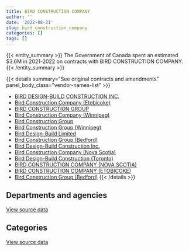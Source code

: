 ```yaml
---
title: BIRD CONSTRUCTION COMPANY
author: ''
date: '2022-08-21'
slug: bird_construction_company
categories: []
tags: []
---
```


<script src="/rmarkdown-libs/htmlwidgets/htmlwidgets.js"></script>
<link href="/rmarkdown-libs/datatables-css/datatables-crosstalk.css" rel="stylesheet" />
<script src="/rmarkdown-libs/datatables-binding/datatables.js"></script>
<script src="/rmarkdown-libs/jquery/jquery-3.6.0.min.js"></script>
<link href="/rmarkdown-libs/dt-core-bootstrap/css/dataTables.bootstrap.min.css" rel="stylesheet" />
<link href="/rmarkdown-libs/dt-core-bootstrap/css/dataTables.bootstrap.extra.css" rel="stylesheet" />
<script src="/rmarkdown-libs/dt-core-bootstrap/js/jquery.dataTables.min.js"></script>
<script src="/rmarkdown-libs/dt-core-bootstrap/js/dataTables.bootstrap.min.js"></script>
<link href="/rmarkdown-libs/crosstalk/css/crosstalk.min.css" rel="stylesheet" />
<script src="/rmarkdown-libs/crosstalk/js/crosstalk.min.js"></script>
<script src="/rmarkdown-libs/htmlwidgets/htmlwidgets.js"></script>
<link href="/rmarkdown-libs/datatables-css/datatables-crosstalk.css" rel="stylesheet" />
<script src="/rmarkdown-libs/datatables-binding/datatables.js"></script>
<script src="/rmarkdown-libs/jquery/jquery-3.6.0.min.js"></script>
<link href="/rmarkdown-libs/dt-core-bootstrap/css/dataTables.bootstrap.min.css" rel="stylesheet" />
<link href="/rmarkdown-libs/dt-core-bootstrap/css/dataTables.bootstrap.extra.css" rel="stylesheet" />
<script src="/rmarkdown-libs/dt-core-bootstrap/js/jquery.dataTables.min.js"></script>
<script src="/rmarkdown-libs/dt-core-bootstrap/js/dataTables.bootstrap.min.js"></script>
<link href="/rmarkdown-libs/crosstalk/css/crosstalk.min.css" rel="stylesheet" />
<script src="/rmarkdown-libs/crosstalk/js/crosstalk.min.js"></script>

{{< entity_summary >}}
The Government of Canada spent an estimated \$3.6M in 2021-2022 on contracts with BIRD CONSTRUCTION COMPANY.
{{< /entity_summary >}}

{{< details summary="See original contracts and amendments" panel_body_class="vendor-names-list" >}}
- [BIRD DESIGN-BUILD CONSTRUCTION INC.](https://search.open.canada.ca/en/ct/?sort=contract_value_f%20desc&page=1&search_text=%22BIRD%20DESIGN-BUILD%20CONSTRUCTION%20INC.%22)
- [Bird Construction Company (Etobicoke)](https://search.open.canada.ca/en/ct/?sort=contract_value_f%20desc&page=1&search_text=%22Bird%20Construction%20Company%20%28Etobicoke%29%22)
- [BIRD CONSTRUCTION GROUP](https://search.open.canada.ca/en/ct/?sort=contract_value_f%20desc&page=1&search_text=%22BIRD%20CONSTRUCTION%20GROUP%22)
- [Bird Construction Company (Winnipeg)](https://search.open.canada.ca/en/ct/?sort=contract_value_f%20desc&page=1&search_text=%22Bird%20Construction%20Company%20%28Winnipeg%29%22)
- [Bird Construction Group](https://search.open.canada.ca/en/ct/?sort=contract_value_f%20desc&page=1&search_text=%22Bird%20Construction%20Group%22)
- [Bird Construction Group (Winnipeg)](https://search.open.canada.ca/en/ct/?sort=contract_value_f%20desc&page=1&search_text=%22Bird%20Construction%20Group%20%20%28Winnipeg%29%22)
- [Bird Design-Build Limited](https://search.open.canada.ca/en/ct/?sort=contract_value_f%20desc&page=1&search_text=%22Bird%20Design-Build%20Limited%22)
- [Bird Construction Group (Bedford)](https://search.open.canada.ca/en/ct/?sort=contract_value_f%20desc&page=1&search_text=%22Bird%20Construction%20Group%20%20%28Bedford%29%22)
- [Bird Design-Build Construction Inc.](https://search.open.canada.ca/en/ct/?sort=contract_value_f%20desc&page=1&search_text=%22Bird%20Design-Build%20Construction%20Inc.%22)
- [Bird Construction Company (Nova Scotia)](https://search.open.canada.ca/en/ct/?sort=contract_value_f%20desc&page=1&search_text=%22Bird%20Construction%20Company%20%28Nova%20Scotia%29%22)
- [Bird Design-Build Construction (Toronto)](https://search.open.canada.ca/en/ct/?sort=contract_value_f%20desc&page=1&search_text=%22Bird%20Design-Build%20Construction%20%28Toronto%29%22)
- [BIRD CONSTRUCTION COMPANY (NOVA SCOTIA)](https://search.open.canada.ca/en/ct/?sort=contract_value_f%20desc&page=1&search_text=%22BIRD%20CONSTRUCTION%20COMPANY%20%28NOVA%20SCOTIA%29%22)
- [BIRD CONSTRUCTION COMPANY (ETOBICOKE)](https://search.open.canada.ca/en/ct/?sort=contract_value_f%20desc&page=1&search_text=%22BIRD%20CONSTRUCTION%20COMPANY%20%28ETOBICOKE%29%22)
- [Bird Construction Group (Bedford)](https://search.open.canada.ca/en/ct/?sort=contract_value_f%20desc&page=1&search_text=%22Bird%20Construction%20Group%20%28Bedford%29%22)
{{< /details >}}

## Departments and agencies

<div id="htmlwidget-1" style="width:100%;height:auto;" class="datatables html-widget"></div>
<script type="application/json" data-for="htmlwidget-1">{"x":{"style":"bootstrap","filter":"none","vertical":false,"data":[["<a href=\"/departments/dnd-mdn/\">National Defence<\/a>","<a href=\"/departments/pwgsc-tpsgc/\">Public Services and Procurement Canada<\/a>","<a href=\"/departments/rcmp-grc/\">Royal Canadian Mounted Police<\/a>"],[4632857.54,10966113.25,254961.5],[9975699.84,4542551.8,174447.35],[4182333.17,5208733.29,null],[3267591.45,299269.2,null]],"container":"<table class=\"table table-striped table-hover row-border order-column display\">\n  <thead>\n    <tr>\n      <th>Department<\/th>\n      <th>2018-2019<\/th>\n      <th>2019-2020<\/th>\n      <th>2020-2021<\/th>\n      <th>2021-2022<\/th>\n    <\/tr>\n  <\/thead>\n<\/table>","options":{"order":[[4,"desc"]],"pageLength":10,"autoWidth":true,"columnDefs":[{"targets":1,"render":"function(data, type, row, meta) {\n    return type !== 'display' ? data : DTWidget.formatCurrency(data, \"$\", 2, 3, \",\", \".\", true, null);\n  }"},{"targets":2,"render":"function(data, type, row, meta) {\n    return type !== 'display' ? data : DTWidget.formatCurrency(data, \"$\", 2, 3, \",\", \".\", true, null);\n  }"},{"targets":3,"render":"function(data, type, row, meta) {\n    return type !== 'display' ? data : DTWidget.formatCurrency(data, \"$\", 2, 3, \",\", \".\", true, null);\n  }"},{"targets":4,"render":"function(data, type, row, meta) {\n    return type !== 'display' ? data : DTWidget.formatCurrency(data, \"$\", 2, 3, \",\", \".\", true, null);\n  }"},{"width":"16%","targets":[1,2,3,4]},{"className":"dt-right","targets":[1,2,3,4]}],"orderClasses":false}},"evals":["options.columnDefs.0.render","options.columnDefs.1.render","options.columnDefs.2.render","options.columnDefs.3.render"],"jsHooks":[]}</script>
<p class="text-right">
<a href="https://github.com/GoC-Spending/contracts-data/tree/main/data/out/vendors/bird_construction_company/summary_by_fiscal_year_by_department.csv" class="source-data-link btn btn-link">View source data</a>
</p>

## Categories

<div id="htmlwidget-2" style="width:100%;height:auto;" class="datatables html-widget"></div>
<script type="application/json" data-for="htmlwidget-2">{"x":{"style":"bootstrap","filter":"none","vertical":false,"data":[["<a href=\"/categories/1_facilities_and_construction/\">Facilities and construction<\/a>"],[15853932.29],[14692698.99],[9391066.46],[3566860.65]],"container":"<table class=\"table table-striped table-hover row-border order-column display\">\n  <thead>\n    <tr>\n      <th>Category<\/th>\n      <th>2018-2019<\/th>\n      <th>2019-2020<\/th>\n      <th>2020-2021<\/th>\n      <th>2021-2022<\/th>\n    <\/tr>\n  <\/thead>\n<\/table>","options":{"order":[[4,"desc"]],"dom":"t","pageLength":30,"autoWidth":true,"columnDefs":[{"targets":1,"render":"function(data, type, row, meta) {\n    return type !== 'display' ? data : DTWidget.formatCurrency(data, \"$\", 2, 3, \",\", \".\", true, null);\n  }"},{"targets":2,"render":"function(data, type, row, meta) {\n    return type !== 'display' ? data : DTWidget.formatCurrency(data, \"$\", 2, 3, \",\", \".\", true, null);\n  }"},{"targets":3,"render":"function(data, type, row, meta) {\n    return type !== 'display' ? data : DTWidget.formatCurrency(data, \"$\", 2, 3, \",\", \".\", true, null);\n  }"},{"targets":4,"render":"function(data, type, row, meta) {\n    return type !== 'display' ? data : DTWidget.formatCurrency(data, \"$\", 2, 3, \",\", \".\", true, null);\n  }"},{"width":"16%","targets":[1,2,3,4]},{"className":"dt-right","targets":[1,2,3,4]}],"orderClasses":false,"lengthMenu":[10,25,30,50,100]}},"evals":["options.columnDefs.0.render","options.columnDefs.1.render","options.columnDefs.2.render","options.columnDefs.3.render"],"jsHooks":[]}</script>
<p class="text-right">
<a href="https://github.com/GoC-Spending/contracts-data/tree/main/data/out/vendors/bird_construction_company/summary_by_fiscal_year_by_category.csv" class="source-data-link btn btn-link">View source data</a>
</p>
